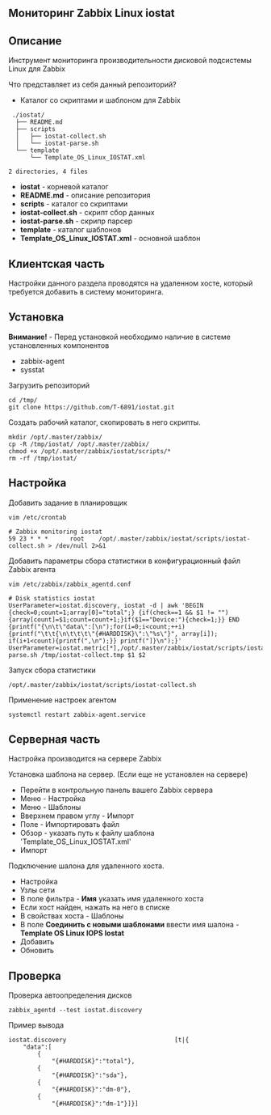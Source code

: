 **Мониторинг Zabbix Linux iostat** 
-----

**Описание**
-----

Инструмент мониторинга производительности дисковой подсистемы Linux для Zabbix

Что представляет из себя данный репозиторий?

* Каталог со скриптами и шаблоном для Zabbix

```
 ./iostat/
  ├── README.md
  ├── scripts
  │   ├── iostat-collect.sh
  │   └── iostat-parse.sh
  └── template
      └── Template_OS_Linux_IOSTAT.xml

2 directories, 4 files
```
 * **iostat** - корневой каталог
 * **README.md** - описание репозитория
 * **scripts** - каталог со скриптами
 * **iostat-collect.sh** - скрипт сбор данных
 * **iostat-parse.sh** - скрипр парсер
 * **template** - каталог шаблонов
 * **Template_OS_Linux_IOSTAT.xml** - основной шаблон

**Клиентская часть**
-----
Настройки данного раздела проводятся на удаленном хосте, который требуется добавить в систему мониторинга.

**Установка**
-----

**Внимание!** - Перед установкой необходимо наличие в системе установленных компонентов 
 * zabbix-agent
 * sysstat

Загрузить репозиторий

```
cd /tmp/
git clone https://github.com/T-6891/iostat.git
```
Создать рабочий каталог, скопировать в него скрипты.
```
mkdir /opt/.master/zabbix/
cp -R /tmp/iostat/ /opt/.master/zabbix/
chmod +x /opt/.master/zabbix/iostat/scripts/*
rm -rf /tmp/iostat/
```

**Настройка**
-----

Добавить задание в планировщик
```
vim /etc/crontab
```
```
# Zabbix monitoring iostat
59 23 * * *      root    /opt/.master/zabbix/iostat/scripts/iostat-collect.sh > /dev/null 2>&1
```
Добавить параметры сбора статистики в конфигурационный файл Zabbix агента
```
vim /etc/zabbix/zabbix_agentd.conf
```
```
# Disk statistics iostat
UserParameter=iostat.discovery, iostat -d | awk 'BEGIN {check=0;count=1;array[0]="total";} {if(check==1 && $1 != ""){array[count]=$1;count=count+1;}if($1=="Device:"){check=1;}} END {printf("{\n\t\"data\":[\n");for(i=0;i<count;++i){printf("\t\t{\n\t\t\t\"{#HARDDISK}\":\"%s\"}", array[i]); if(i+1<count){printf(",\n");}} printf("]}\n");}'
UserParameter=iostat.metric[*],/opt/.master/zabbix/iostat/scripts/iostat-parse.sh /tmp/iostat-collect.tmp $1 $2
```
Запуск сбора статистики
```
/opt/.master/zabbix/iostat/scripts/iostat-collect.sh
```
Применение настроек агентом
```
systemctl restart zabbix-agent.service
```

Серверная часть
-----
Настройка производится на сервере Zabbix

Установка шаблона на сервер. (Если еще не установлен на сервере)

 * Перейти в контрольную панель вашего Zabbix сервера
 * Меню - Настройка
 * Меню - Шаблоны
 * Вверхнем правом углу - Импорт
 * Поле - Импортировать файл
 * Обзор - указать путь к файлу шаблона 'Template_OS_Linux_IOSTAT.xml'
 * Импорт

Подключение шалона для удаленного хоста.

 * Настройка
 * Узлы сети
 * В поле фильтра - **Имя** указать имя удаленного хоста
 * Если хост найден, нажать на него в списке
 * В свойствах хоста - Шаблоны
 * В поле **Соединить с новыми шаблонами** ввести имя шалона - **Template OS Linux IOPS Iostat**
 * Добавить
 * Обновить


**Проверка**
-----
Проверка автоопределения дисков
```
zabbix_agentd --test iostat.discovery
```
Пример вывода
```
iostat.discovery                              [t|{
	"data":[
		{
			"{#HARDDISK}":"total"},
		{
			"{#HARDDISK}":"sda"},
		{
			"{#HARDDISK}":"dm-0"},
		{
			"{#HARDDISK}":"dm-1"}]}]

```
